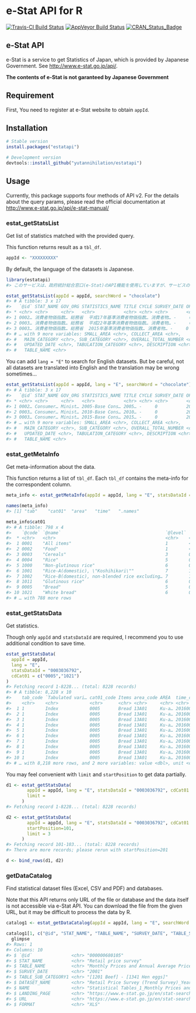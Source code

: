 
<!-- README.md is generated from README.Rmd. Please edit that file -->

# e-Stat API for R

[![Travis-CI Build
Status](https://travis-ci.org/yutannihilation/estatapi.svg?branch=master)](https://travis-ci.org/yutannihilation/estatapi)
[![AppVeyor Build
Status](https://ci.appveyor.com/api/projects/status/github/yutannihilation/estatapi?branch=master&svg=true)](https://ci.appveyor.com/project/yutannihilation/estatapi)
[![CRAN\_Status\_Badge](http://www.r-pkg.org/badges/version/estatapi)](http://cran.r-project.org/package=estatapi)

## e-Stat API

e-Stat is a service to get Statistics of Japan, which is provided by
Japanese Government. See <http://www.e-stat.go.jp/api/>.

**The contents of e-Stat is not garanteed by Japanese Government**

## Requirement

First, You need to register at e-Stat website to obtain `appId`.

## Installation

``` r
# Stable version
install.packages("estatapi")

# Development version
devtools::install_github("yutannihilation/estatapi")
```

## Usage

Currently, this package supports four methods of API v2. For the details
about the query params, please read the official documentation at
<http://www.e-stat.go.jp/api/e-stat-manual/>

### estat\_getStatsList

Get list of statistics matched with the provided query.

This function returns result as a `tbl_df`.

``` r
appId <- "XXXXXXXXX"
```

By default, the language of the datasets is Japanese.

``` r
library(estatapi)
#> このサービスは、政府統計総合窓口(e-Stat)のAPI機能を使用していますが、サービスの内容は国によって保証されたものではありません。

estat_getStatsList(appId = appId, searchWord = "chocolate")
#> # A tibble: 3 x 17
#>   `@id` STAT_NAME GOV_ORG STATISTICS_NAME TITLE CYCLE SURVEY_DATE OPEN_DATE
#> * <chr> <chr>     <chr>   <chr>           <chr> <chr> <chr>       <chr>    
#> 1 0002… 消費者物価指数… 総務省  平成17年基準消費者物価指数… 消費者物… -     0           2012-01-…
#> 2 0003… 消費者物価指数… 総務省  平成22年基準消費者物価指数… 消費者物… -     0           2017-01-…
#> 3 0003… 消費者物価指数… 総務省  2015年基準消費者物価指数… 消費者物… -     0           2020-03-…
#> # … with 9 more variables: SMALL_AREA <chr>, COLLECT_AREA <chr>,
#> #   MAIN_CATEGORY <chr>, SUB_CATEGORY <chr>, OVERALL_TOTAL_NUMBER <chr>,
#> #   UPDATED_DATE <chr>, TABULATION_CATEGORY <chr>, DESCRIPTION <chr>,
#> #   TABLE_NAME <chr>
```

You can add `lang = "E"` to search for English datasets. But be careful,
not all datasets are translated into English and the translation may be
wrong sometimes…

``` r
estat_getStatsList(appId = appId, lang = "E", searchWord = "chocolate")
#> # A tibble: 3 x 17
#>   `@id` STAT_NAME GOV_ORG STATISTICS_NAME TITLE CYCLE SURVEY_DATE OPEN_DATE
#> * <chr> <chr>     <chr>   <chr>           <chr> <chr> <chr>       <chr>    
#> 1 0002… Consumer… Minist… 2005-Base Cons… 2005… -     0           2012-01-…
#> 2 0003… Consumer… Minist… 2010-Base Cons… 2010… -     0           2017-01-…
#> 3 0003… Consumer… Minist… 2015-Base Cons… 2015… -     0           2020-03-…
#> # … with 9 more variables: SMALL_AREA <chr>, COLLECT_AREA <chr>,
#> #   MAIN_CATEGORY <chr>, SUB_CATEGORY <chr>, OVERALL_TOTAL_NUMBER <chr>,
#> #   UPDATED_DATE <chr>, TABULATION_CATEGORY <chr>, DESCRIPTION <chr>,
#> #   TABLE_NAME <chr>
```

### estat\_getMetaInfo

Get meta-information about the data.

This function returns a list of `tbl_df`. Each `tbl_df` contains the
meta-info for the correspondent column.

``` r
meta_info <- estat_getMetaInfo(appId = appId, lang = "E", statsDataId = "0003036792")

names(meta_info)
#> [1] "tab"    "cat01"  "area"   "time"   ".names"

meta_info$cat01
#> # A tibble: 798 x 4
#>    `@code` `@name`                                        `@level` `@parentCode`
#>  * <chr>   <chr>                                          <chr>    <chr>        
#>  1 0001    "All items"                                    1        <NA>         
#>  2 0002    "Food"                                         1        <NA>         
#>  3 0003    "Cereals"                                      3        0002         
#>  4 0004    "Rice"                                         5        0003         
#>  5 1000    "Non-glutinous rice"                           6        0004         
#>  6 1001    "Rice-A(domestic), \"Koshihikari\""            7        1000         
#>  7 1002    "Rice-B(domestic), non-blended rice excluding… 7        1000         
#>  8 1011    "Glutinous rice"                               6        0004         
#>  9 0005    "Bread"                                        5        0003         
#> 10 1021    "White bread"                                  6        0005         
#> # … with 788 more rows
```

### estat\_getStatsData

Get statistics.

Though only `appId` and `statsDataId` are required, I recommend you to
use additional condition to save time.

``` r
estat_getStatsData(
  appId = appId,
  lang = "E",
  statsDataId = "0003036792",
  cdCat01 = c("0005","1021")
)
#> Fetching record 1-8228... (total: 8228 records)
#> # A tibble: 8,228 x 10
#>    tab_code `Tabulated vari… cat01_code Items area_code AREA  time_code Time 
#>    <chr>    <chr>            <chr>      <chr> <chr>     <chr> <chr>     <chr>
#>  1 1        Index            0005       Bread 13A01     Ku-a… 20160012… Dec.…
#>  2 1        Index            0005       Bread 13A01     Ku-a… 20160011… Nov.…
#>  3 1        Index            0005       Bread 13A01     Ku-a… 20160010… Oct.…
#>  4 1        Index            0005       Bread 13A01     Ku-a… 20160009… Sep.…
#>  5 1        Index            0005       Bread 13A01     Ku-a… 20160008… Aug.…
#>  6 1        Index            0005       Bread 13A01     Ku-a… 20160007… Jul.…
#>  7 1        Index            0005       Bread 13A01     Ku-a… 20160006… Jun.…
#>  8 1        Index            0005       Bread 13A01     Ku-a… 20160005… May …
#>  9 1        Index            0005       Bread 13A01     Ku-a… 20160004… Apr.…
#> 10 1        Index            0005       Bread 13A01     Ku-a… 20160003… Mar.…
#> # … with 8,218 more rows, and 2 more variables: value <dbl>, unit <chr>
```

You may feel convenient with `limit` and `startPosition` to get data
partially.

``` r
d1 <- estat_getStatsData(
        appId = appId, lang = "E", statsDataId = "0003036792", cdCat01 = c("0005","1021"),
        limit = 
      )
#> Fetching record 1-8228... (total: 8228 records)

d2 <- estat_getStatsData(
        appId = appId, lang = "E", statsDataId = "0003036792", cdCat01 = c("0005","1021"),
        startPosition=101,
        limit = 3
      )
#> Fetching record 101-103... (total: 8228 records)
#> There are more records; please rerun with startPosition=201

d <- bind_rows(d1, d2)
```

### getDataCatalog

Find statistical dataset files (Excel, CSV and PDF) and databases.

Note that this API returns only URL of the file or database and the data
itself is not accessible via e-Stat API. You can download the file from
the given URL, but it may be difficult to process the data by R.

``` r
catalog1 <- estat_getDataCatalog(appId = appId, lang = "E", searchWord = "beef", dataType = c("PDF", "XLS"))

catalog1[1, c("@id", "STAT_NAME", "TABLE_NAME", "SURVEY_DATE", "TABLE_SUB_CATEGORY1", "DATASET_NAME", "NAME", "LANDING_PAGE", "URL", "FORMAT")] %>%
  glimpse
#> Rows: 1
#> Columns: 10
#> $ `@id`               <chr> "000000680105"
#> $ STAT_NAME           <chr> "Retail price survey"
#> $ TABLE_NAME          <chr> "Monthly Prices and Annual Average Prices by Ite…
#> $ SURVEY_DATE         <chr> "2001"
#> $ TABLE_SUB_CATEGORY1 <chr> "[1201 Beef] - [1341 Hen eggs]"
#> $ DATASET_NAME        <chr> "Retail Price Survey (Trend Survey)_Yearly_2001"
#> $ NAME                <chr> "Statistical Tables_1_Monthly Prices and Annual …
#> $ LANDING_PAGE        <chr> "https://www.e-stat.go.jp/en/stat-search/files?l…
#> $ URL                 <chr> "https://www.e-stat.go.jp/en/stat-search/file-do…
#> $ FORMAT              <chr> "XLS"
```
